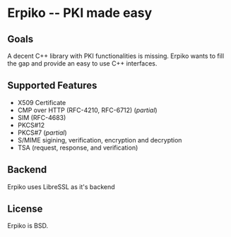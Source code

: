 # Erpiko -- PKI made easy

## Goals

A decent C++ library with PKI functionalities is missing. 
Erpiko wants to fill the gap and provide an easy to use C++ interfaces.

## Supported Features

- X509 Certificate 
- CMP over HTTP (RFC-4210, RFC-6712) (*partial*)
- SIM (RFC-4683)
- PKCS#12
- PKCS#7 (*partial*)
- S/MIME sigining, verification, encryption and decryption
- TSA (request, response, and verification)

## Backend

Erpiko uses LibreSSL as it's backend

## License

Erpiko is BSD.
